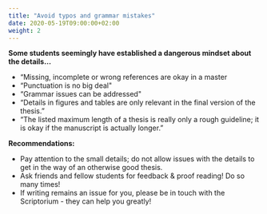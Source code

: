 ```yaml
---
title: "Avoid typos and grammar mistakes"
date: 2020-05-19T09:00:00+02:00
weight: 2
---
```


**Some students seemingly have established a dangerous mindset about the details…**
* “Missing, incomplete or wrong references are okay in a master
* “Punctuation is no big deal"
* “Grammar issues can be addressed"
* “Details in figures and tables are only relevant in the final version of the thesis.”
* “The listed maximum length of a thesis is really only a rough guideline; it is okay if the manuscript is actually longer.”

**Recommendations:**

* Pay attention to the small details; do not allow issues with the details to get in the way of an           otherwise good thesis.
* Ask friends and fellow students for feedback & proof reading! Do so many times!
* If writing remains an issue for you, please be in touch with the Scriptorium - they can help you greatly!

